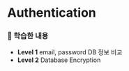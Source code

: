 # Authentication

### 💁 학습한 내용
* **Level 1** email, password DB 정보 비교     
* **Level 2** Database Encryption    
